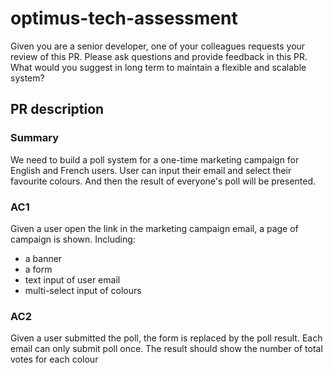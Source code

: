 # optimus-tech-assessment

Given you are a senior developer, one of your colleagues requests your review of this PR.
Please ask questions and provide feedback in this PR.
What would you suggest in long term to maintain a flexible and scalable system?

## PR description
### Summary
We need to build a poll system for a one-time marketing campaign for English and French users.
User can input their email and select their favourite colours.
And then the result of everyone's poll will be presented.

### AC1
Given a user open the link in the marketing campaign email, a page of campaign is shown.
Including:
 - a banner
 - a form
 - text input of user email
 - multi-select input of colours 

### AC2
Given a user submitted the poll, the form is replaced by the poll result.
Each email can only submit poll once.
The result should show the number of total votes for each colour
